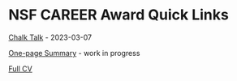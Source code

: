 # NSF CAREER Award Quick Links

[Chalk Talk](https://srvanderplas.github.io/Presentations/2023-CAREER-chalk-talk/#/) - 2023-03-07

[One-page Summary](1pg-summary.docx) - work in progress

[Full CV](https://srvanderplas.github.io/CV/SusanVanderplas-CV.pdf)
